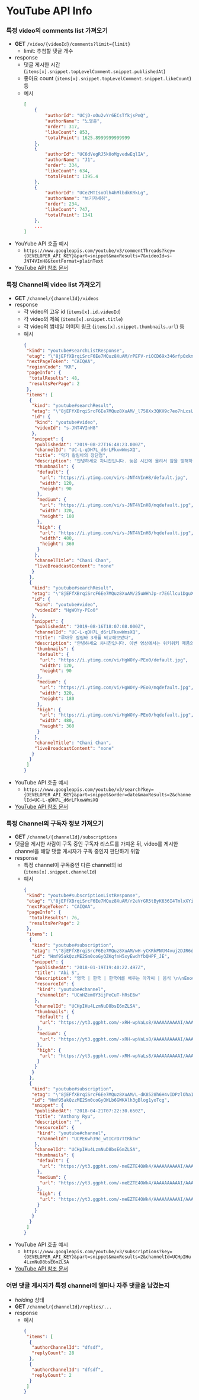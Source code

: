 # YouTube API Info

### 특정 video의 comments list 가져오기
- **GET** `/video/{videoId}/comments?limit={limit}`
    - limit: 추첨할 댓글 개수
- response
    - 댓글 게시한 시간 (`items[x].snippet.topLevelComment.snippet.publishedAt`)
    - 좋아요 count (`items[x].snippet.topLevelComment.snippet.likeCount`) 등
    - 예시
        ```json
        [
            {
                "authorId": "UCjD-oOu2vYr6ECsTfkjsPmQ",
                "authorName": "노영준",
                "order": 317,
                "likeCount": 853,
                "totalPoint": 1625.8999999999999
            },
            {
                "authorId": "UC6dVegRJ5k0oMgvedwEqlIA",
                "authorName": "J1",
                "order": 334,
                "likeCount": 634,
                "totalPoint": 1395.4
            },
            {
                "authorId": "UCeZMTIsoOlh4hMlbdkKRkLg",
                "authorName": "보기자세히",
                "order": 234,
                "likeCount": 747,
                "totalPoint": 1341
            },
            ...
        ]
        ```
- YouYube API 호출 예시
    - `https://www.googleapis.com/youtube/v3/commentThreads?key={DEVELOPER_API_KEY}&part=snippet&maxResults=7&videoId=s-JNT4VInH8&textFormat=plainText`
- [YouTube API 참조 문서](https://developers.google.com/youtube/v3/docs/commentThreads/list)
    


### 특정 Channel의 video list 가져오기
- **GET** `/channel/{channelId}/videos`
- response
    - 각 video의 고유 id (`items[x].id.videoId`)
    - 각 video의 제목 (`items[x].snippet.title`)
    - 각 video의 썸네일 이미지 링크 (`items[x].snippet.thumbnails.url`) 등
    - 예시
        ```json
        {
         "kind": "youtube#searchListResponse",
         "etag": "\"8jEFfXBrqiSrcF6Ee7MQuz8XuAM/rPEFV-riOCD69x346rfpOxkmqQo\"",
         "nextPageToken": "CAIQAA",
         "regionCode": "KR",
         "pageInfo": {
          "totalResults": 48,
          "resultsPerPage": 2
         },
         "items": [
          {
           "kind": "youtube#searchResult",
           "etag": "\"8jEFfXBrqiSrcF6Ee7MQuz8XuAM/_l758Xx3QKH9c7eo7hLxsUL_gic\"",
           "id": {
            "kind": "youtube#video",
            "videoId": "s-JNT4VInH8"
           },
           "snippet": {
            "publishedAt": "2019-08-27T16:48:23.000Z",
            "channelId": "UC-L-qDH7L_d6rLFkxwWmsXQ",
            "title": "악기 칼림바의 장단점",
            "description": "안녕하세요 차니찬입니다. 늦은 시간에 올려서 잠을 방해하신건 아닌가 몰라요ㅠㅠ 이번 영상은 악기로써 칼림바의 장점 3가지와 단점 3가지를...",
            "thumbnails": {
             "default": {
              "url": "https://i.ytimg.com/vi/s-JNT4VInH8/default.jpg",
              "width": 120,
              "height": 90
             },
             "medium": {
              "url": "https://i.ytimg.com/vi/s-JNT4VInH8/mqdefault.jpg",
              "width": 320,
              "height": 180
             },
             "high": {
              "url": "https://i.ytimg.com/vi/s-JNT4VInH8/hqdefault.jpg",
              "width": 480,
              "height": 360
             }
            },
            "channelTitle": "Chani Chan",
            "liveBroadcastContent": "none"
           }
          },
          {
           "kind": "youtube#searchResult",
           "etag": "\"8jEFfXBrqiSrcF6Ee7MQuz8XuAM/25uWHhJp-r7EGllcu1DguXMuDgU\"",
           "id": {
            "kind": "youtube#video",
            "videoId": "HgWOYy-PEo0"
           },
           "snippet": {
            "publishedAt": "2019-08-16T18:07:08.000Z",
            "channelId": "UC-L-qDH7L_d6rLFkxwWmsXQ",
            "title": "루아우 칼림바 3개를 비교해보았다",
            "description": "안녕하세요 차니찬입니다. 이번 영상에서는 위키위키 제품의 루아우 칼림바 3종을 리뷰해보았습니다. 루아우 칼림바는 대나무 칼림바, 캠퍼우드...",
            "thumbnails": {
             "default": {
              "url": "https://i.ytimg.com/vi/HgWOYy-PEo0/default.jpg",
              "width": 120,
              "height": 90
             },
             "medium": {
              "url": "https://i.ytimg.com/vi/HgWOYy-PEo0/mqdefault.jpg",
              "width": 320,
              "height": 180
             },
             "high": {
              "url": "https://i.ytimg.com/vi/HgWOYy-PEo0/hqdefault.jpg",
              "width": 480,
              "height": 360
             }
            },
            "channelTitle": "Chani Chan",
            "liveBroadcastContent": "none"
           }
          }
         ]
        }
        ```
- YouTube API 호출 예시
    - `https://www.googleapis.com/youtube/v3/search?key={DEVELOPER_API_KEY}&part=snippet&order=date&maxResults=2&channelId=UC-L-qDH7L_d6rLFkxwWmsXQ`
- [YouTube API 참조 문서](https://developers.google.com/youtube/v3/docs/search/list)



### 특정 Channel의 구독자 정보 가져오기
- **GET** `/channel/{channelId}/subscriptions`
- 댓글을 게시한 사람이 구독 중인 구독자 리스트를 가져온 뒤, video를 게시한 channel을 해당 댓글 게시자가 구독 중인지 판단하기 위함 
- response
    - 특정 channel이 구독중인 다른 channel의 id (`items[x].snippet.channelId`)
    - 예시
        ```json
        {
         "kind": "youtube#subscriptionListResponse",
         "etag": "\"8jEFfXBrqiSrcF6Ee7MQuz8XuAM/r2eVrGR5tByK636I4TmlxXYiPL4\"",
         "nextPageToken": "CAIQAA",
         "pageInfo": {
          "totalResults": 76,
          "resultsPerPage": 2
         },
         "items": [
          {
           "kind": "youtube#subscription",
           "etag": "\"8jEFfXBrqiSrcF6Ee7MQuz8XuAM/wH-yCKRkPNtM4vuj2DJR6dohqpI\"",
           "id": "Hmf95akQzzME2Sm0coGyQZKqfnH5xyEwdYfbQHPF_JE",
           "snippet": {
            "publishedAt": "2018-01-19T19:40:22.497Z",
            "title": "Abi S",
            "description": "영국 | 한국 | 한국어를 배우는 아가씨 | 음식 \n\nEnough procrastination, time to do what I've been meaning to do for a while now!\n\nI'm using this channel as a platform to help people that are trying to make their English more natural or are interested in British culture and want to learn more about it. It's also a platform for people that are a lover of Korean culture and language.\n\n저는 이 채널을 영어를 좀더 자연스럽게 하거나 영국 문화에 대한 배우고 싶은 사람들을 돕기 위해서 플렛폼으로 사용하고 있습니다. 또한, 한국 문화와 언어를 사랑하는 사람들을 위해 플렛폼입니다.\n\nInstagram: abisoyes",
            "resourceId": {
             "kind": "youtube#channel",
             "channelId": "UCnHZem0Y3ijPeCuT-hRsE6w"
            },
            "channelId": "UCHpIHu4LzmNuD8bsE6mZLSA",
            "thumbnails": {
             "default": {
              "url": "https://yt3.ggpht.com/-xRH-wpVaLs8/AAAAAAAAAAI/AAAAAAAAAAA/joRh8JXUp6Q/s88-c-k-no-mo-rj-c0xffffff/photo.jpg"
             },
             "medium": {
              "url": "https://yt3.ggpht.com/-xRH-wpVaLs8/AAAAAAAAAAI/AAAAAAAAAAA/joRh8JXUp6Q/s240-c-k-no-mo-rj-c0xffffff/photo.jpg"
             },
             "high": {
              "url": "https://yt3.ggpht.com/-xRH-wpVaLs8/AAAAAAAAAAI/AAAAAAAAAAA/joRh8JXUp6Q/s800-c-k-no-mo-rj-c0xffffff/photo.jpg"
             }
            }
           }
          },
          {
           "kind": "youtube#subscription",
           "etag": "\"8jEFfXBrqiSrcF6Ee7MQuz8XuAM/L-dK8528h6H4vIDPzlOha1HRsKc\"",
           "id": "Hmf95akQzzME2Sm0coGyQWLb6GWKAlh3gBlog1yoTcg",
           "snippet": {
            "publishedAt": "2018-04-21T07:22:30.650Z",
            "title": "Anthony Ryu",
            "description": "",
            "resourceId": {
             "kind": "youtube#channel",
             "channelId": "UCPEKwh39c_wtICrD7TtRkTw"
            },
            "channelId": "UCHpIHu4LzmNuD8bsE6mZLSA",
            "thumbnails": {
             "default": {
              "url": "https://yt3.ggpht.com/-meEZTE4OWk4/AAAAAAAAAAI/AAAAAAAAAAA/tSIz7ENy81Y/s88-c-k-no-mo-rj-c0xffffff/photo.jpg"
             },
             "medium": {
              "url": "https://yt3.ggpht.com/-meEZTE4OWk4/AAAAAAAAAAI/AAAAAAAAAAA/tSIz7ENy81Y/s240-c-k-no-mo-rj-c0xffffff/photo.jpg"
             },
             "high": {
              "url": "https://yt3.ggpht.com/-meEZTE4OWk4/AAAAAAAAAAI/AAAAAAAAAAA/tSIz7ENy81Y/s800-c-k-no-mo-rj-c0xffffff/photo.jpg"
             }
            }
           }
          }
         ]
        }
        ```
- YouTube API 호출 예시
    - `https://www.googleapis.com/youtube/v3/subscriptions?key={DEVELOPER_API_KEY}&part=snippet&maxResults=2&channelId=UCHpIHu4LzmNuD8bsE6mZLSA`
- [YouTube API 참조 문서](https://developers.google.com/youtube/v3/docs/subscriptions/list)



### 어떤 댓글 게시자가 특정 channel에 얼마나 자주 댓글을 남겼는지
- *holding* 상태
- **GET** `/channel/{channelId}/replies/...`
- response
    - 예시
        ```json
        {
         "items": [
          {
           "authorChannelId": "dfsdf",
           "replyCount": 28
          },
          {
           "authorChannelId": "dfsdf",
           "replyCount": 2
          }
         ]
        }
        ```
